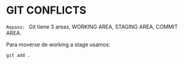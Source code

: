 # GIT CONFLICTS

`Repaso: ` Git tiene 3 areas, WORKING AREA, STAGING AREA, COMMIT AREA.

Para moverse de working a stage usamos:
```git
git add .
```